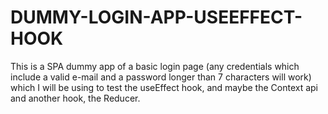 # DUMMY-LOGIN-APP-USEEFFECT-HOOK

This is a SPA dummy app of a basic login page (any credentials which include a valid e-mail and a password longer than 7 characters will work) which I will be using to test the useEffect hook, and maybe the Context api and another hook, the Reducer.
